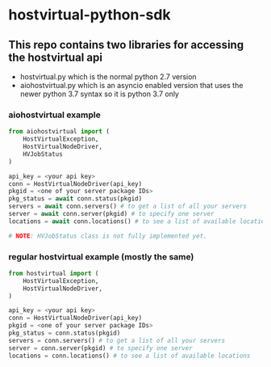 hostvirtual-python-sdk
======================

## This repo contains two libraries for accessing the hostvirtual api
  * hostvirtual.py which is the normal python 2.7 version
  * aiohostvirtual.py which is an asyncio enabled version that uses the newer python 3.7 syntax so it is python 3.7 only


### aiohostvirtual example
```python
from aiohostvirtual import (
	HostVirtualException,
	HostVirtualNodeDriver,
	HVJobStatus
)

api_key = <your api key>
conn = HostVirtualNodeDriver(api_key)
pkgid = <one of your server package IDs>
pkg_status = await conn.status(pkgid)
servers = await conn.servers() # to get a list of all your servers
server = await conn.server(pkgid) # to specify one server
locations = await conn.locations() # to see a list of available locations

# NOTE: HVJobStatus class is not fully implemented yet.
```

### regular hostvirtual example (mostly the same)
```python
from hostvirtual import (
	HostVirtualException,
	HostVirtualNodeDriver,
)

api_key = <your api key>
conn = HostVirtualNodeDriver(api_key)
pkgid = <one of your server package IDs>
pkg_status = conn.status(pkgid)
servers = conn.servers() # to get a list of all your servers
server = conn.server(pkgid) # to specify one server
locations = conn.locations() # to see a list of available locations
```
